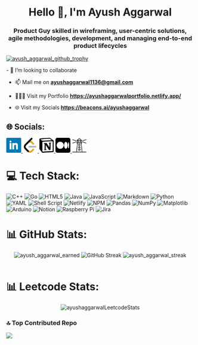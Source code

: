 <!-- - 
    👋 Hi, I’m @AyushAggarwal1 
    - 👀 AI & ML enthusiastic
    - 🌱 I’m currently learning DSA, Web Development
    - 💞️ I’m looking to collaborate on ...
    - 📫 Mail me on ayushaggarwal1136@gmail.com
---> 


<!-- Introduction -->
<h1 align="center">Hello 👋, I'm Ayush Aggarwal</h1>
<h3 align="center">Product Guy skilled in wireframing, user-centric solutions, agile methodologies, development, and managing end-to-end product lifecycles</h3>


<!-- Github Profile Trophy -->
<p align="left"> 
    <a href="https://github.com/ryo-ma/github-profile-trophy"><img src="https://github-profile-trophy.vercel.app/?username=AyushAggarwal1" alt="ayush_aggarwal_github_trophy" /></a> 
</p>


<p>
<!-- Collaborations and Social Media Handles -->
- 👀 I’m looking to collaborate 

- 📫 Mail me on **ayushaggarwal1136@gmail.com**

- 👨🏻‍💻 Visit my Portfolio **https://ayushaggarwalportfolio.netlify.app/**

- 🌐 Visit my Socials **https://beacons.ai/ayushaggarwal**

<!-- Social Media handles -->
## 🌐 Socials:
<a href="https://www.linkedin.com/in/ayushaggarwalin/" target="_blank"> 
    <img src="https://github.com/AyushAggarwal1/AyushAggarwal1/blob/main/assets/linkedin-logo.png?raw=true" alt="LinkedIn" width="40" height="40" />
</a>
<a href="https://leetcode.com/ayushaggarwal1136/" target="_blank"> 
    <img src="https://github.com/AyushAggarwal1/AyushAggarwal1/blob/main/assets/leetcode-logo.png?raw=true" alt="LeetCode" width="40" height="40" />
</a>
<a href="https://www.notion.so/Welcome-to-Ayush-s-Notion-World-833e75a9a45b43d0b73971bf5402ff9d" target="_blank"> 
    <img src="https://github.com/AyushAggarwal1/AyushAggarwal1/blob/main/assets/notion-logo.png?raw=true" alt="Notion" width="40" height="40" />
</a>
<a href="https://medium.com/@ayushaggarwal1136" target="_blank"> 
    <img src="https://github.com/AyushAggarwal1/AyushAggarwal1/blob/main/assets/medium-logo.png?raw=true" alt="Medium" width="40" height="40" />
</a>
<a href="https://beacons.ai/ayushaggarwal" target="_blank"> 
    <img src="https://github.com/AyushAggarwal1/AyushAggarwal1/blob/main/assets/beacons-logo.png?raw=true" alt="Beacons" width="40" height="40" />
</a>



<!-- Tech Stack Used -->
# 💻 Tech Stack:
![C++](https://img.shields.io/badge/c++-%2300599C.svg?style=for-the-badge&logo=c%2B%2B&logoColor=white) ![Go](https://img.shields.io/badge/go-%2300ADD8.svg?style=for-the-badge&logo=go&logoColor=white) ![HTML5](https://img.shields.io/badge/html5-%23E34F26.svg?style=for-the-badge&logo=html5&logoColor=white) ![Java](https://img.shields.io/badge/java-%23ED8B00.svg?style=for-the-badge&logo=openjdk&logoColor=white) ![JavaScript](https://img.shields.io/badge/javascript-%23323330.svg?style=for-the-badge&logo=javascript&logoColor=%23F7DF1E) ![Markdown](https://img.shields.io/badge/markdown-%23000000.svg?style=for-the-badge&logo=markdown&logoColor=white) ![Python](https://img.shields.io/badge/python-3670A0?style=for-the-badge&logo=python&logoColor=ffdd54) ![YAML](https://img.shields.io/badge/yaml-%23ffffff.svg?style=for-the-badge&logo=yaml&logoColor=151515) ![Shell Script](https://img.shields.io/badge/shell_script-%23121011.svg?style=for-the-badge&logo=gnu-bash&logoColor=white) ![Netlify](https://img.shields.io/badge/netlify-%23000000.svg?style=for-the-badge&logo=netlify&logoColor=#00C7B7) ![NPM](https://img.shields.io/badge/NPM-%23CB3837.svg?style=for-the-badge&logo=npm&logoColor=white) ![Pandas](https://img.shields.io/badge/pandas-%23150458.svg?style=for-the-badge&logo=pandas&logoColor=white) ![NumPy](https://img.shields.io/badge/numpy-%23013243.svg?style=for-the-badge&logo=numpy&logoColor=white) ![Matplotlib](https://img.shields.io/badge/Matplotlib-%23ffffff.svg?style=for-the-badge&logo=Matplotlib&logoColor=black) ![Arduino](https://img.shields.io/badge/-Arduino-00979D?style=for-the-badge&logo=Arduino&logoColor=white) ![Notion](https://img.shields.io/badge/Notion-%23000000.svg?style=for-the-badge&logo=notion&logoColor=white) ![Raspberry Pi](https://img.shields.io/badge/-RaspberryPi-C51A4A?style=for-the-badge&logo=Raspberry-Pi) ![Jira](https://img.shields.io/badge/jira-%230A0FFF.svg?style=for-the-badge&logo=jira&logoColor=white)

</p>


<!-- Github Stats -->
# 📊 GitHub Stats:
<div align="center">

<img width="50%" alt="ayush_aggarwal_earned" src="https://github-readme-stats.vercel.app/api?username=AyushAggarwal1&count_private=true&show_icons=true&include_all_commits=false&hide_border=true&hide_title=true" />
<img src="https://streak-stats.demolab.com?user=ayushaggarwal1&theme=transparent&date_format=M%20j%5B%2C%20Y%5D" alt="GitHub Streak" />
<img width="45%" alt="ayush_aggarwal_streak" src="https://streak-stats.demolab.com/?user=ayushaggarwal1" />

</div>

<!-- <div align="center">
    <p>
        <img align="center" src="https://github-readme-stats.vercel.app/api/top-langs?username=AyushAggarwal1&show_icons=true&locale=en&layout=compact" alt="ayush_aggarwal_mostUsedLanguages" />
    </p>
</div> -->
<br>


<!-- Leetcode Stats -->
# 📊 Leetcode Stats:
<div align="center">

<img width="50%" height="30%" alt="ayushaggarwalLeetcodeStats" src="https://leetcard.jacoblin.cool/ayushaggarwal1136?ext=heatmap" />

</div>


### 🔝 Top Contributed Repo
![](https://github-contributor-stats.vercel.app/api?username=ayushaggarwal1&limit=5&theme=light&combine_all_yearly_contributions=true)

<!-- Profile Views -->
<!-- 
    🌱 **Profile Views**&nbsp;&nbsp;&nbsp;&nbsp;&nbsp;&nbsp;&nbsp;
    ![visitors](https://profile-counter.glitch.me/AyushAggarwal1/count.svg?align=center)
 -->
